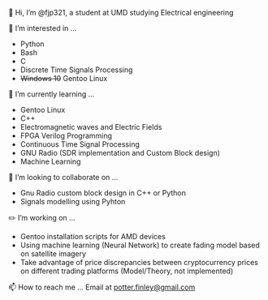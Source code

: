 👋 Hi, I’m @fjp321, a student at UMD studying Electrical engineering

👀 I’m interested in ...
+ Python
+ Bash
+ C
+ Discrete Time Signals Processing
+ ~~Windows 10~~ Gentoo Linux

🌱 I’m currently learning ...
+ Gentoo Linux
+ C++
+ Electromagnetic waves and Electric Fields
+ FPGA Verilog Programming
+ Continuous Time Signal Processing
+ GNU Radio (SDR implementation and Custom Block design)
+ Machine Learning

💞️ I’m looking to collaborate on ...
+ Gnu Radio custom block design in C++ or Python
+ Signals modelling using Pyhton

✏️ I’m working on ...
+ Gentoo installation scripts for AMD devices
+ Using machine learning (Neural Network) to create fading model based on satellite imagery
+ Take advantage of price discrepancies between cryptocurrency prices on different trading platforms (Model/Theory, not implemented)

📫 How to reach me ...
Email at potter.finley@gmail.com
